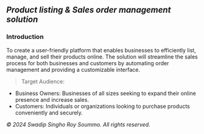 ## *Product listing & Sales order management solution*

### Introduction

To create a user-friendly platform that enables businesses to efficiently list, manage, and sell their products online. The solution will streamline the sales process for both businesses and customers by automating order management and providing a customizable interface.

>Target Audience:
*  Business Owners: Businesses of all sizes seeking to expand their online presence and increase sales.
* Customers: Individuals or organizations looking to purchase products conveniently and securely.








*&copy; 2024 Swadip Singho Roy Soummo. All rights reserved.*



